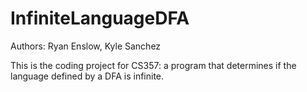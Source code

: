 # InfiniteLanguageDFA

Authors: Ryan Enslow, Kyle Sanchez

This is the coding project for CS357: a program that determines if the language defined by a DFA is infinite.
